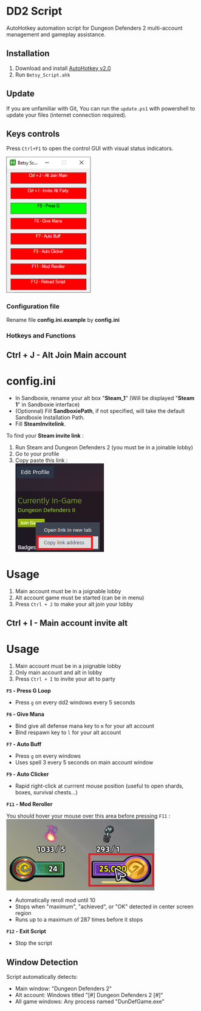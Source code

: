 # DD2 Script

AutoHotkey automation script for Dungeon Defenders 2 multi-account management and gameplay assistance.

## Installation

1. Download and install [AutoHotkey v2.0](https://www.autohotkey.com/v2/)
2. Run `Betsy_Script.ahk`

## Update

If you are unfamiliar with Git, You can run the `update.ps1` with powershell to update your files (internet connection required).

## Keys controls

Press `Ctrl+F1` to open the control GUI with visual status indicators.

![image](images/doc/betsy_controls_gui.png)

### Configuration file

Rename file <strong>config.ini.example</strong> by <strong>config.ini</strong>

### Hotkeys and Functions

## Ctrl + J - Alt Join Main account

# config.ini
- In Sandboxie, rename your alt box "<Strong>Steam_1</strong>" (Will be displayed "<strong>Steam 1</strong>" in Sandboxie interface)
- (Optionnal) Fill <strong>SandboxiePath</strong>, if not specified, will take the default Sandboxie Installation Path.
- Fill <strong>SteamInvitelink</strong>.

To find your <strong>Steam invite link</strong> :
1. Run Steam and Dungeon Defenders 2 (you must be in a joinable lobby)
2. Go to your profile
3. Copy paste this link : \
![image](images/doc/steam_link_invit.png)

# Usage
1. Main account must be in a joignable lobby
2. Alt account game must be started (can be in menu)
3. Press `Ctrl + J` to make your alt join your lobby

## Ctrl + I - Main account invite alt
# Usage
1. Main account must be in a joignable lobby
2. Only main account and alt in lobby
3. Press `Ctrl + I` to invite your alt to party

**`F5` - Press G Loop**
- Press `g` on every dd2 windows every 5 seconds

**`F6` - Give Mana**
- Bind give all defense mana key to `m` for your alt account
- Bind respawn key to `l` for your alt account

**`F7` - Auto Buff**
- Press `g` on every windows
- Uses spell 3 every 5 seconds on main account window

**`F9` - Auto Clicker**
- Rapid right-click at currrent mouse position (useful to open shards, boxes, survival chests...)

**`F11` - Mod Reroller**

You should hover your mouse over this area before pressing `F11` : \
![image](images/doc/token_reroll.png)
- Automatically reroll mod until 10
- Stops when "maximum", "achieved", or "OK" detected in center screen region
- Runs up to a maximum of 287 times before it stops 

**`F12` - Exit Script**
- Stop the script

## Window Detection

Script automatically detects:
- Main window: "Dungeon Defenders 2"
- Alt account: Windows titled "[#] Dungeon Defenders 2 [#]"
- All game windows: Any process named "DunDefGame.exe"